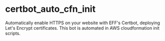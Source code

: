 # certbot_auto_cfn_init
Automatically enable HTTPS on your website with EFF's Certbot, deploying Let's Encrypt certificates. This bot is automated in AWS cloudformation init scripts.
